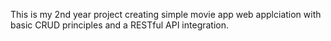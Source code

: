 This is my 2nd year project creating simple movie app web applciation with basic CRUD principles and a RESTful API integration.
